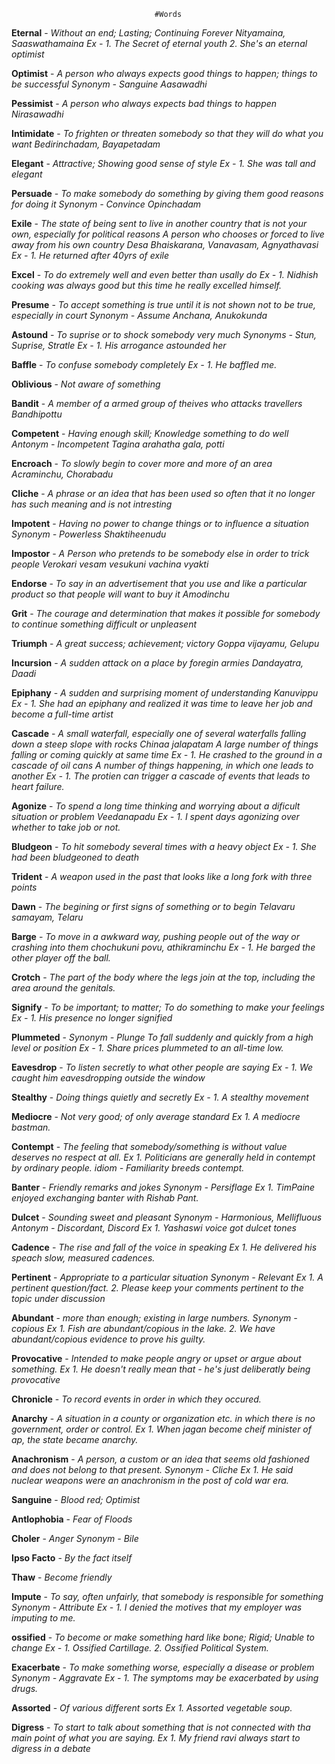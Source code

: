                                     #Words

**Eternal** - *Without an end; Lasting; Continuing Forever*
                *Nityamaina, Saaswathamaina*
                *Ex - 1. The Secret of eternal youth*
                     *2. She's an eternal optimist*

**Optimist** - *A person who always expects good things to happen; things to be successful*
                 *Synonym - Sanguine*
                 *Aasawadhi*

**Pessimist** - *A person who always expects bad things to happen*
                  *Nirasawadhi*

**Intimidate** - *To frighten or threaten somebody so that they will do what you want*
                    *Bedirinchadam, Bayapetadam*

**Elegant** - *Attractive; Showing good sense of style*
                    *Ex - 1. She was tall and elegant*

**Persuade** - *To make somebody do something by giving them good reasons for doing it*
                  *Synonym - Convince*
                  *Opinchadam*

**Exile** - *The state of being sent to live in another country that is not your own, especially for political reasons* 
            *A person who chooses or forced to live away from his own country*
               *Desa Bhaiskarana, Vanavasam, Agnyathavasi*
                *Ex - 1. He returned after 40yrs of exile*

**Excel** - *To do extremely well and even better than usally do*
                *Ex - 1. Nidhish cooking was always good but this time he really excelled himself.*

**Presume** - *To accept something is true until it is not shown not to be true, especially in court*
                  *Synonym - Assume*
                  *Anchana, Anukokunda*

**Astound** - *To suprise or to shock somebody very much*
                  *Synonyms - Stun, Suprise, Stratle*
                  *Ex - 1. His arrogance astounded her*

**Baffle** - *To confuse somebody completely*
                 *Ex - 1. He baffled me.*

**Oblivious** - *Not aware of something*

**Bandit** - *A member of a armed group of theives who attacks travellers*
                *Bandhipottu*

**Competent** - *Having enough skill; Knowledge something to do well*
                       *Antonym - Incompetent*
                        *Tagina arahatha gala, potti*

**Encroach** - *To slowly begin to cover more and more of an area*
                    *Acraminchu, Chorabadu*

**Cliche** - *A phrase or an idea that has been used so often that it no longer has such meaning and is not intresting*

**Impotent** - *Having no power to change things or to influence a situation*
                      *Synonym - Powerless*
                      *Shaktiheenudu*

**Impostor** - *A Person who pretends to be somebody else in order to trick people*
                  *Verokari vesam vesukuni vachina vyakti*

**Endorse** - *To say in an advertisement that you use and like a particular product so that people will want to buy it*
                  *Amodinchu*

**Grit** - *The courage and determination that makes it possible for somebody to continue something difficult or unpleasent*

**Triumph** - *A great success; achievement; victory*
                  *Goppa vijayamu, Gelupu*

**Incursion** - *A sudden attack on a place by foregin armies*
                   *Dandayatra, Daadi*

**Epiphany** - *A sudden and surprising moment of understanding*
                  *Kanuvippu*
                  *Ex - 1. She had an epiphany and realized it was time to leave her job and become a full-time artist*

**Cascade** - *A small waterfall, especially one of several waterfalls falling down a steep slope with rocks*
                  *Chinaa jalapatam*
               *A large number of things falling or coming quickly at same time*
                  *Ex - 1. He crashed to the ground in a cascade of oil cans*
               *A number of things happening, in which one leads to another*
                  *Ex - 1. The protien can trigger a cascade of events that leads to heart failure.*

**Agonize** - *To spend a long time thinking and worrying about a dificult situation or problem*
                  *Veedanapadu*
                  *Ex - 1. I spent days agonizing over whether to take job or not.*

**Bludgeon** - *To hit somebody several times with a heavy object*
                  *Ex - 1. She had been bludgeoned to death*

**Trident** - *A weapon used in the past that looks like a long fork with three points*

**Dawn** - *The begining or first signs of something or to begin*
               *Telavaru samayam, Telaru*

**Barge** - *To move in a awkward way, pushing people out of the way or crashing into them*
                 *chochukuni povu, athikraminchu*
                 *Ex - 1. He barged the other player off the ball.*

**Crotch** - *The part of the body where the legs join at the top, including the area around the genitals.*

**Signify** - *To be important; to matter;*
              *To do something to make your feelings*
                  *Ex - 1. His presence no longer signified*

**Plummeted** - *Synonym - Plunge*
                *To fall suddenly and quickly from a high level or position*
                   *Ex - 1. Share prices plummeted to an all-time low.*

**Eavesdrop** - *To listen secretly to what other people are saying*
                   *Ex - 1. We caught him eavesdropping outside the window*

**Stealthy** - *Doing things quietly and secretly*
                  *Ex - 1. A stealthy movement*

**Mediocre** - *Not very good; of only average standard*
                  *Ex 1. A mediocre bastman.*

**Contempt** - *The feeling that somebody/something is without value deserves no respect at all.*
                  *Ex 1. Politicians are generally held in contempt by ordinary people.*
                  *idiom - Familiarity breeds contempt.*

**Banter** - *Friendly remarks and jokes*
               *Synonym - Persiflage*
               *Ex 1. TimPaine enjoyed exchanging banter with Rishab Pant.*

**Dulcet** - *Sounding sweet and pleasant*
               *Synonym - Harmonious, Mellifluous*
               *Antonym - Discordant, Discord*
               *Ex 1. Yashaswi voice got dulcet tones*

**Cadence** - *The rise and fall of the voice in speaking*
                *Ex 1. He delivered his speach slow, measured cadences.*

**Pertinent** - *Appropriate to a particular situation*
                  *Synonym - Relevant*
                  *Ex 1. A pertinent question/fact.*
                     *2. Please keep your comments pertinent to the topic under discussion*

**Abundant** - *more than enough; existing in large numbers.*
                  *Synonym - copious*
                  *Ex 1. Fish are abundant/copious in the lake.*
                      *2. We have abundant/copious evidence to prove his guilty.*

**Provocative** - *Intended to make people angry or upset or argue about something.*
                     *Ex 1. He doesn't really mean that - he's just deliberatly being provocative*

**Chronicle** - *To record events in order in which they occured.*

**Anarchy** - *A situation in a county or organization etc. in which there is no government, order or control.*
                  *Ex 1. When jagan become cheif minister of ap, the state became anarchy.*

**Anachronism** - *A person, a custom or an idea that seems old fashioned and does not belong to that present.*
                  *Synonym - Cliche*
                  *Ex 1. He said nuclear weapons were an anachronism in the post of cold war era.*

**Sanguine** - *Blood red; Optimist*

**Antlophobia** - *Fear of Floods*

**Choler** - *Anger*
               *Synonym - Bile*

**Ipso Facto** - *By the fact itself*

**Thaw** - *Become friendly*

**Impute** - *To say, often unfairly, that somebody is responsible for something*
               *Synonym - Attribute*
               *Ex - 1. I denied the motives that my employer was imputing to me.*

**ossified** - *To become or make something hard like bone; Rigid; Unable to change*
                  *Ex - 1. Ossified Cartillage.*
                       *2. Ossified Political System.*

**Exacerbate** - *To make something worse, especially a disease or problem*
                     *Synonym - Aggravate*
                     *Ex - 1. The symptoms may be exacerbated by using drugs.*

**Assorted** - *Of various different sorts*
                  *Ex 1. Assorted vegetable soup.*

**Digress** - *To start to talk about something that is not connected with tha main point of what you are saying.*
                  *Ex 1. My friend ravi always start to digress in a debate*


